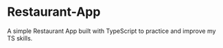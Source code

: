 # Restaurant-App
A simple Restaurant App built with TypeScript to practice and improve my TS skills.
